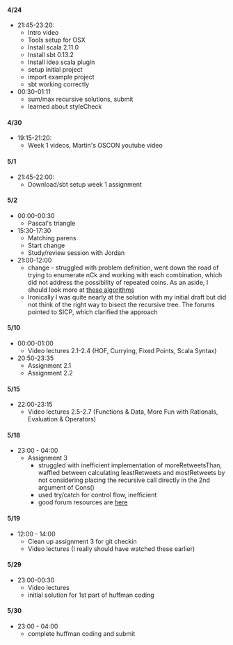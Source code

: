 #### 4/24

* 21:45-23:20:
	* Intro video
	* Tools setup for OSX
	* Install scala 2.11.0
	* Install sbt 0.13.2
	* Install idea scala plugin
	* setup initial project
	* import example project
	* sbt working correctly
* 00:30-01:11
	* sum/max recursive solutions, submit
	* learned about styleCheck

#### 4/30

* 19:15-21:20:
	* Week 1 videos, Martin's OSCON youtube video

#### 5/1

* 21:45-22:00:
	* Download/sbt setup week 1 assignment

#### 5/2

* 00:00-00:30
	* Pascal's triangle
* 15:30-17:30
	* Matching parens
	* Start change
	* Study/review session with Jordan
* 21:00-12:00
	* change - struggled with problem definition, went down the road of trying to enumerate nCk and working with each combination, which did not address the possibility of repeated coins. As an aside, I should look more at [these algorithms](http://stackoverflow.com/questions/127704/algorithm-to-return-all-combinations-of-k-elements-from-n)
	* Ironically I was quite nearly at the solution with my initial draft but did not think of the right way to bisect the recursive tree.  The forums pointed to SICP, which clarified the approach

#### 5/10
* 00:00-01:00
	* Video lectures 2.1-2.4 (HOF, Currying, Fixed Points, Scala Syntax)
* 20:50-23:35
	* Assignment 2.1
	* Assignment 2.2

#### 5/15
* 22:00-23:15
	* Video lectures 2.5-2.7 (Functions & Data, More Fun with Rationals, Evaluation & Operators)

#### 5/18
* 23:00 - 04:00
	* Assignment 3 
		- struggled with inefficient implementation of moreRetweetsThan, waffled between calculating leastRetweets and mostRetweets by not considering placing the recursive call directly in the 2nd argument of Cons()
		- used try/catch for control flow, inefficient
		- good forum resources are [here](https://class.coursera.org/progfun-004/forum/thread?thread_id=739)

#### 5/19
* 12:00 - 14:00
	* Clean up assignment 3 for git checkin
	* Video lectures (I really should have watched these earlier)

#### 5/29
* 23:00-00:30
	* Video lectures
	* initial solution for 1st part of huffman coding

#### 5/30
* 23:00 - 04:00
	* complete huffman coding and submit
